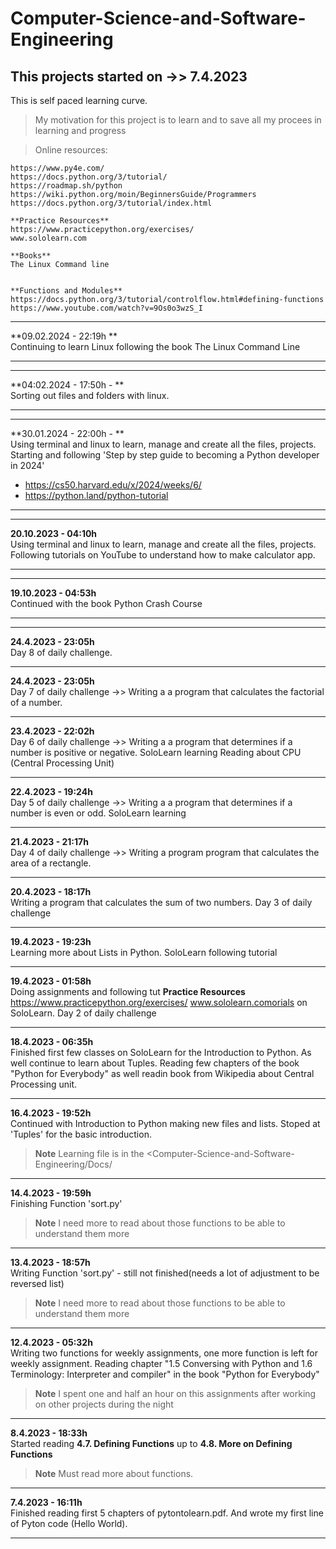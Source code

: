 # Computer-Science-and-Software-Engineering
## This projects started on ->> 7.4.2023 

This is self paced learning curve.

>   My motivation for this project is to learn and to save all my procees in learning and progress

>   Online resources:
 
    https://www.py4e.com/
    https://docs.python.org/3/tutorial/
    https://roadmap.sh/python
    https://wiki.python.org/moin/BeginnersGuide/Programmers
    https://docs.python.org/3/tutorial/index.html

    **Practice Resources**
    https://www.practicepython.org/exercises/
    www.sololearn.com

    **Books**
    The Linux Command line


    **Functions and Modules**
    https://docs.python.org/3/tutorial/controlflow.html#defining-functions
    https://www.youtube.com/watch?v=9Os0o3wzS_I

---

  **09.02.2024 - 22:19h **  
Continuing to learn Linux following the book The Linux Command Line

---

---

  **04:02.2024 - 17:50h - **  
Sorting out files and folders with linux.

---

---

  **30.01.2024 - 22:00h - **  
Using terminal and linux to learn, manage and create all the files, projects.
Starting and following 'Step by step guide to becoming a Python developer in 2024'
- https://cs50.harvard.edu/x/2024/weeks/6/
- https://python.land/python-tutorial

---

---

  **20.10.2023 - 04:10h**  
Using terminal and linux to learn, manage and create all the files, projects.
Following tutorials on YouTube to understand how to make calculator app.

---

---

  **19.10.2023 - 04:53h**  
Continued with the book Python Crash Course 

---

---

  **24.4.2023 - 23:05h**  
Day 8 of daily challenge. 

---

  **24.4.2023 - 23:05h**  
Day 7 of daily challenge ->> Writing a a program that calculates the factorial of a number. 


---

  **23.4.2023 - 22:02h**  
Day 6 of daily challenge ->> Writing a a program that determines if a number is positive or negative. 
SoloLearn learning 
Reading about CPU (Central Processing Unit)

---

  **22.4.2023 - 19:24h**  
Day 5 of daily challenge ->> Writing a a program that determines if a number is even or odd. 
SoloLearn learning

---

  **21.4.2023 - 21:17h**  
Day 4 of daily challenge ->> Writing a program program that calculates the area of a rectangle. 

---

  **20.4.2023 - 18:17h**  
Writing a program that calculates the sum of two numbers. 
Day 3 of daily challenge

---

  **19.4.2023 - 19:23h**  
Learning more about Lists in Python. 
SoloLearn following tutorial

---

  **19.4.2023 - 01:58h**  
Doing assignments and following tut    **Practice Resources**
    https://www.practicepython.org/exercises/
    www.sololearn.comorials on SoloLearn. 
Day 2 of daily challenge

---

  **18.4.2023 - 06:35h**  
Finished first few classes on SoloLearn for the Introduction to Python. 
As well continue to learn about Tuples. 
Reading few chapters of the book "Python for Everybody" as well readin book from Wikipedia about Central Processing unit. 

---

  **16.4.2023 - 19:52h**  
Continued with Introduction to Python making new files and lists. 
Stoped at 'Tuples' for the basic introduction. 

> **Note** 
> Learning file is in the <Computer-Science-and-Software-Engineering/Docs/

---

  **14.4.2023 - 19:59h**  
Finishing Function 'sort.py' 

> **Note** 
> I need more to read about those functions to be able to understand them more

---

  **13.4.2023 - 18:57h**  
Writing Function 'sort.py' - still not finished(needs a lot of adjustment to be reversed list) 

> **Note** 
> I need more to read about those functions to be able to understand them more

---

  **12.4.2023 - 05:32h**  
Writing two functions for weekly assignments, one more function is left for weekly assignment.
Reading chapter "1.5 Conversing with Python and 1.6 Terminology: Interpreter and compiler" in the book "Python for Everybody" 

> **Note** 
> I spent one and half an hour on this assignments after working on other projects during the night

---

 **8.4.2023 - 18:33h**  
   Started reading  **4.7. Defining Functions**  up to **4.8. More on Defining Functions** 

> **Note** 
>  Must read more about functions.

---

   **7.4.2023 - 16:11h**  
    Finished reading first 5 chapters of pytontolearn.pdf. And wrote my first line of Pyton code (Hello World).

---
